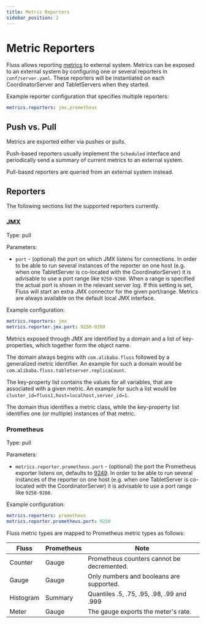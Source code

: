```yaml
---
title: Metric Reporters
sidebar_position: 2
---
```


# Metric Reporters

Fluss allows reporting [metrics](monitor-metrics.md) to external system. 
Metrics can be exposed to an external system by configuring one or several reporters in `conf/server.yaml`. These 
reporters will be instantiated on each CoordinatorServer and TabletServers when they started.

Example reporter configuration that specifies multiple reporters:

```yaml
metrics.reporters: jmx,prometheus
```

## Push vs. Pull

Metrics are exported either via pushes or pulls.

Push-based reporters usually implement the `Scheduled` interface and periodically send a summary of current metrics to an external system.

Pull-based reporters are queried from an external system instead.

## Reporters

The following sections list the supported reporters currently.

### JMX

Type: pull

Parameters:

- `port` - (optional) the port on which JMX listens for connections.
  In order to be able to run several instances of the reporter on one host (e.g. when one TabletServer is co-located with the CoordinatorServer) it is advisable to use a port range like `9250-9260`.
  When a range is specified the actual port is shown in the relevant server log.
  If this setting is set, Fluss will start an extra JMX connector for the given port/range.
  Metrics are always available on the default local JMX interface.

Example configuration:

```yaml
metrics.reporters: jmx
metrics.reporter.jmx.port: 9250-9260
```

Metrics exposed through JMX are identified by a domain and a list of key-properties, which together form the object name.

The domain always begins with `com.alibaba.fluss` followed by a generalized metric identifier.
An example for such a domain would be `com.alibaba.fluss.tabletserver.replicaCount`.

The key-property list contains the values for all variables, that are associated
with a given metric.
An example for such a list would be `cluster_id=fluss1,host=localhost,server_id=1`.

The domain thus identifies a metric class, while the key-property list identifies one (or multiple) instances of that metric.

### Prometheus

Type: pull

Parameters:

- `metrics.reporter.prometheus.port` - (optional) the port the Prometheus exporter listens on, defaults to [9249](https://github.com/prometheus/prometheus/wiki/Default-port-allocations). In order to be able to run several instances of the reporter on one host (e.g. when one TabletServer is co-located with the CoordinatorServer) it is advisable to use a port range like `9250-9260`.

Example configuration:

```yaml
metrics.reporters: prometheus
metrics.reporter.prometheus.port: 9250
```

Fluss metric types are mapped to Prometheus metric types as follows:

| Fluss     | Prometheus | Note                                     |
| --------- |------------|------------------------------------------|
| Counter   | Gauge      |Prometheus counters cannot be decremented.|
| Gauge     | Gauge      |Only numbers and booleans are supported.  |
| Histogram | Summary    |Quantiles .5, .75, .95, .98, .99 and .999 |
| Meter     | Gauge      |The gauge exports the meter's rate.       |
